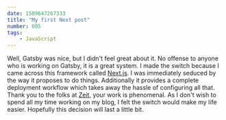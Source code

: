 ```yaml
---
date: 1509647267333
title: "My first Next post"
number: 005
tags: 
    - JavaScript
---
```


Well, Gatsby was nice, but I didn't feel great about it. No offense to anyone who is working on Gatsby, it is a great system. I made the switch because I came across this framework called [Next.js](https://github.com/zeit/next.js/). I was immediately seduced by the way it proposes to do things. Additionally it provides a complete deployment workflow which takes away the hassle of configuring all that. Thank you to the folks at [Zeit](https://zeit.co/), your work is phenomenal. As I don't wish to spend all my time working on my blog, I felt the switch would make my life easier. Hopefully this decision will last a little bit.